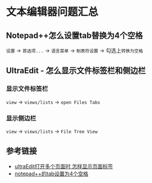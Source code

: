 # 文本编辑器问题汇总

## Notepad++怎么设置tab替换为4个空格

`设置` -> `首选项...` -> `语言菜单` -> `制表符设置` -> 勾选上`转换为空格`
<!--more-->

## UltraEdit - 怎么显示文件标签栏和侧边栏

### 显示文件标签栏

`view` -> `views/lists` -> `open Files Tabs`

### 显示侧边栏

`view` -> `views/lists` -> `File Tree View`

## 参考链接

* [ultraEdit打开多个页面时 怎样显示页面标签](https://zhidao.baidu.com/question/550673702.html)
* [notepad++的tab设置为4个空格](https://www.cnblogs.com/lwmp/p/6599180.html)
